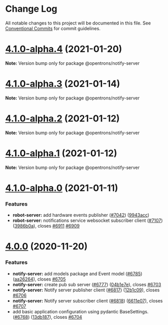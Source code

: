 # Change Log

All notable changes to this project will be documented in this file.
See [Conventional Commits](https://conventionalcommits.org) for commit guidelines.

# [4.1.0-alpha.4](https://github.com/Opentrons/opentrons/compare/v4.1.0-alpha.3...v4.1.0-alpha.4) (2021-01-20)

**Note:** Version bump only for package @opentrons/notify-server





# [4.1.0-alpha.3](https://github.com/Opentrons/opentrons/compare/v4.1.0-alpha.2...v4.1.0-alpha.3) (2021-01-14)

**Note:** Version bump only for package @opentrons/notify-server





# [4.1.0-alpha.2](https://github.com/Opentrons/opentrons/compare/v4.1.0-alpha.1...v4.1.0-alpha.2) (2021-01-12)

**Note:** Version bump only for package @opentrons/notify-server





# [4.1.0-alpha.1](https://github.com/Opentrons/opentrons/compare/v4.1.0-alpha.0...v4.1.0-alpha.1) (2021-01-12)

**Note:** Version bump only for package @opentrons/notify-server





# [4.1.0-alpha.0](https://github.com/Opentrons/opentrons/compare/v4.0.0...v4.1.0-alpha.0) (2021-01-11)


### Features

* **robot-server:** add hardware events publisher ([#7042](https://github.com/Opentrons/opentrons/issues/7042)) ([9943acc](https://github.com/Opentrons/opentrons/commit/9943acc))
* **robot-server:** notifications service websocket subscriber client ([#7107](https://github.com/Opentrons/opentrons/issues/7107)) ([3986b0a](https://github.com/Opentrons/opentrons/commit/3986b0a)), closes [#6911](https://github.com/Opentrons/opentrons/issues/6911) [#6909](https://github.com/Opentrons/opentrons/issues/6909)





# [4.0.0](https://github.com/Opentrons/opentrons/compare/v3.21.2...v4.0.0) (2020-11-20)

### Features

* **notify-server:** add models package and Event model ([#6785](https://github.com/Opentrons/opentrons/issues/6785)) ([aa26264](https://github.com/Opentrons/opentrons/commit/aa26264)), closes [#6705](https://github.com/Opentrons/opentrons/issues/6705)
* **notify-server:** create pub sub server ([#6777](https://github.com/Opentrons/opentrons/issues/6777)) ([04b1e7e](https://github.com/Opentrons/opentrons/commit/04b1e7e)), closes [#6703](https://github.com/Opentrons/opentrons/issues/6703)
* **notify-server:** Notify server publisher client ([#6817](https://github.com/Opentrons/opentrons/issues/6817)) ([12b1c09](https://github.com/Opentrons/opentrons/commit/12b1c09)), closes [#6706](https://github.com/Opentrons/opentrons/issues/6706)
* **notify-server:** Notify server subscriber client ([#6818](https://github.com/Opentrons/opentrons/issues/6818)) ([6611e07](https://github.com/Opentrons/opentrons/commit/6611e07)), closes [#6707](https://github.com/Opentrons/opentrons/issues/6707)
* add basic application configuration using pydantic BaseSettings. ([#6768](https://github.com/Opentrons/opentrons/issues/6768)) ([13db187](https://github.com/Opentrons/opentrons/commit/13db187)), closes [#6704](https://github.com/Opentrons/opentrons/issues/6704)
